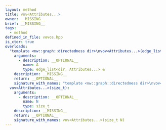 ```yaml
---
layout: method
title: vov<Attributes...>
owner: __MISSING__
brief: __MISSING__
tags:
  - method
defined_in_file: vovos.hpp
is_ctor: true
overloads:
  "template <nw::graph::directedness dir>\nvov<Attributes...>(edge_list<dir, Attributes...> &)":
    arguments:
      - description: __OPTIONAL__
        name: A
        type: edge_list<dir, Attributes...> &
    description: __MISSING__
    return: __OPTIONAL__
    signature_with_names: "template <nw::graph::directedness dir>\nvov<Attributes...>(edge_list<dir, Attributes...> & A)"
  vov<Attributes...>(size_t):
    arguments:
      - description: __OPTIONAL__
        name: N
        type: size_t
    description: __MISSING__
    return: __OPTIONAL__
    signature_with_names: vov<Attributes...>(size_t N)
---
```

